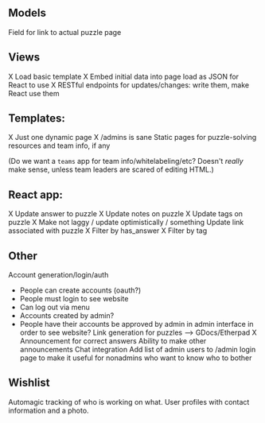 ## Models
Field for link to actual puzzle page

## Views
X Load basic template
X Embed initial data into page load as JSON for React to use
X RESTful endpoints for updates/changes: write them, make React use them

## Templates:
X Just one dynamic page
X /admins is sane
Static pages for puzzle-solving resources and team info, if any

(Do we want a `teams` app for team info/whitelabeling/etc? Doesn't *really* make sense, unless team leaders are scared of editing HTML.)

## React app:
X Update answer to puzzle
X Update notes on puzzle
X Update tags on puzzle
X Make not laggy / update optimistically / something
Update link associated with puzzle
X Filter by has_answer
X Filter by tag

## Other
Account generation/login/auth
  * People can create accounts (oauth?)
  * People must login to see website
  * Can log out via menu
  * Accounts created by admin?
  * People have their accounts be approved by admin in admin interface in order to see website?
Link generation for puzzles --> GDocs/Etherpad
X Announcement for correct answers
Ability to make other announcements
Chat integration
Add list of admin users to /admin login page to make it useful for nonadmins who want to know who to bother

## Wishlist
Automagic tracking of who is working on what.
User profiles with contact information and a photo.
